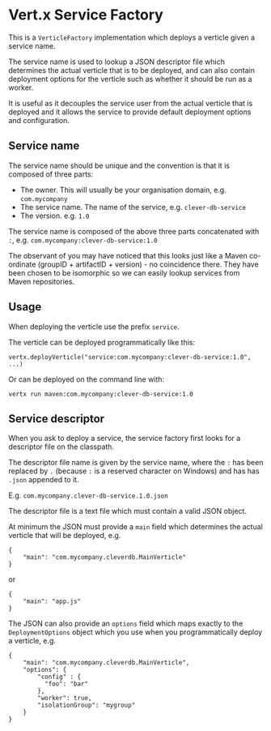 # Vert.x Service Factory

This is a `VerticleFactory` implementation which deploys a verticle given a service name.

The service name is used to lookup a JSON descriptor file which determines the actual verticle that is to be deployed,
and can also contain deployment options for the verticle such as whether it should be run as a worker.

It is useful as it decouples the service user from the actual verticle that is deployed and it allows the service
to provide default deployment options and configuration.

## Service name

The service name should be unique and the convention is that it is composed of three parts:

* The owner. This will usually be your organisation domain, e.g. `com.mycompany`
* The service name. The name of the service, e.g. `clever-db-service`
* The version. e.g. `1.0`

The service name is composed of the above three parts concatenated with `:`, e.g. `com.mycompany:clever-db-service:1.0`

The observant of you may have noticed that this looks just like a Maven co-ordinate (groupID + artifactID + version) -
no coincidence there. They have been chosen to be isomorphic so we can easily lookup services from Maven repositories.

## Usage

When deploying the verticle use the prefix `service`.

The verticle can be deployed programmatically like this:

    vertx.deployVerticle("service:com.mycompany:clever-db-service:1.0", ...)

Or can be deployed on the command line with:

    vertx run maven:com.mycompany:clever-db-service:1.0

## Service descriptor

When you ask to deploy a service, the service factory first looks for a descriptor file on the classpath.

The descriptor file name is given by the service name, where the `:` has been replaced by `.` (because `:` is a reserved
character on Windows) and has has `.json` appended to it.

E.g. `com.mycompany.clever-db-service.1.0.json`

The descriptor file is a text file which must contain a valid JSON object.

At minimum the JSON must provide a `main` field which determines the actual verticle that will be deployed, e.g.

    {
        "main": "com.mycompany.cleverdb.MainVerticle"
    }

or

    {
        "main": "app.js"
    }

The JSON can also provide an `options` field which maps exactly to the `DeploymentOptions` object which you use when
 you programmatically deploy a verticle, e.g.

    {
        "main": "com.mycompany.cleverdb.MainVerticle",
        "options": {
            "config" : {
              "foo": "bar"
            },
            "worker": true,
            "isolationGroup": "mygroup"
        }
    }

